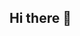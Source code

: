 ## Hi there 👋

<!--
**xRainco/xRainco** is a ✨ _special_ ✨ repository because its `README.md` (this file) appears on your GitHub profile.

- 🧑🏻‍💻 菜鸟前端开发一枚
- 🔭 ...
- 🌱 努力学习ing...
- 👯 ...
- 🤔 ...
- 💬 ...
- 📫 ···
- 😄 欢迎一起交流呀~
- ⚡ ...
![75}Z46_(FJO(UQW4H2S7)RI_tmb](https://github.com/user-attachments/assets/66be228d-414f-4a90-a91f-5dd9240effc2)

-->
